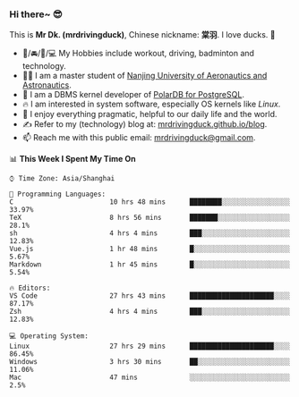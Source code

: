 ### Hi there~ 😎

This is **Mr Dk. (mrdrivingduck)**, Chinese nickname: **棠羽**. I love ducks. 🦆

- 💪/🚘/🏸/💻 My Hobbies include workout, driving, badminton and technology.
- 👨‍🎓 I am a master student of [Nanjing University of Aeronautics and Astronautics](https://en.wikipedia.org/wiki/Nanjing_University_of_Aeronautics_and_Astronautics).
- 🍊 I am a DBMS kernel developer of [PolarDB for PostgreSQL](https://github.com/ApsaraDB/PolarDB-for-PostgreSQL).
- 🔥 I am interested in system software, especially OS kernels like *Linux*.
- 🔧 I enjoy everything pragmatic, helpful to our daily life and the world.
- ✍ Refer to my (technology) blog at: [mrdrivingduck.github.io/blog](https://www.mrdrivingduck.cn/blog/#/).
- 📫 Reach me with this public email: [mrdrivingduck@gmail.com](mailto:mrdrivingduck@gmail.com).

<!--START_SECTION:waka-->
📊 **This Week I Spent My Time On** 

```text
⌚︎ Time Zone: Asia/Shanghai

💬 Programming Languages: 
C                        10 hrs 48 mins      ████████░░░░░░░░░░░░░░░░░   33.97% 
TeX                      8 hrs 56 mins       ███████░░░░░░░░░░░░░░░░░░   28.1% 
sh                       4 hrs 4 mins        ███░░░░░░░░░░░░░░░░░░░░░░   12.83% 
Vue.js                   1 hr 48 mins        █░░░░░░░░░░░░░░░░░░░░░░░░   5.67% 
Markdown                 1 hr 45 mins        █░░░░░░░░░░░░░░░░░░░░░░░░   5.54%

🔥 Editors: 
VS Code                  27 hrs 43 mins      █████████████████████░░░░   87.17% 
Zsh                      4 hrs 4 mins        ███░░░░░░░░░░░░░░░░░░░░░░   12.83%

💻 Operating System: 
Linux                    27 hrs 29 mins      █████████████████████░░░░   86.45% 
Windows                  3 hrs 30 mins       ██░░░░░░░░░░░░░░░░░░░░░░░   11.06% 
Mac                      47 mins             ░░░░░░░░░░░░░░░░░░░░░░░░░   2.5%

```


<!--END_SECTION:waka-->

<!-- ![Mr Dk.'s GitHub Stats](https://github-readme-stats.vercel.app/api?username=mrdrivingduck&count_private&show_icons=true&theme=buefy) -->

<!-- ![Most Used Languages](https://github-readme-stats.vercel.app/api/top-langs/?username=mrdrivingduck&exclude_repo=mips32-CPU,snort-tcp-socket&theme=buefy&layout=compact&langs_count=10) -->


<!--
**mrdrivingduck/mrdrivingduck** is a ✨ _special_ ✨ repository because its `README.md` (this file) appears on your GitHub profile.

Here are some ideas to get you started:

- 🔭 I’m currently working on ...
- 🌱 I’m currently learning ...
- 👯 I’m looking to collaborate on ...
- 🤔 I’m looking for help with ...
- 💬 Ask me about ...
- 📫 How to reach me: ...
- 😄 Pronouns: ...
- ⚡ Fun fact: ...
-->
